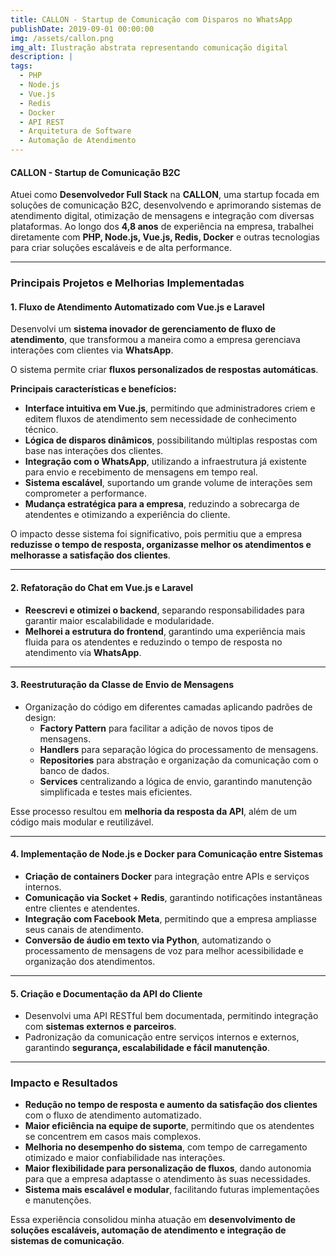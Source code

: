 ```yaml
---
title: CALLON - Startup de Comunicação com Disparos no WhatsApp
publishDate: 2019-09-01 00:00:00
img: /assets/callon.png
img_alt: Ilustração abstrata representando comunicação digital
description: |
tags:
  - PHP
  - Node.js
  - Vue.js
  - Redis
  - Docker
  - API REST
  - Arquitetura de Software
  - Automação de Atendimento
---
```


#### CALLON - Startup de Comunicação B2C  

Atuei como **Desenvolvedor Full Stack** na **CALLON**, uma startup focada em soluções de comunicação B2C, desenvolvendo e aprimorando sistemas de atendimento digital, otimização de mensagens e integração com diversas plataformas. Ao longo dos **4,8 anos** de experiência na empresa, trabalhei diretamente com **PHP, Node.js, Vue.js, Redis, Docker** e outras tecnologias para criar soluções escaláveis e de alta performance.

---

### Principais Projetos e Melhorias Implementadas  

#### **1. Fluxo de Atendimento Automatizado com Vue.js e Laravel**  

Desenvolvi um **sistema inovador de gerenciamento de fluxo de atendimento**, que transformou a maneira como a empresa gerenciava interações com clientes via **WhatsApp**.  

O sistema permite criar **fluxos personalizados de respostas automáticas**.


**Principais características e benefícios:**  
- **Interface intuitiva em Vue.js**, permitindo que administradores criem e editem fluxos de atendimento sem necessidade de conhecimento técnico.  
- **Lógica de disparos dinâmicos**, possibilitando múltiplas respostas com base nas interações dos clientes.  
- **Integração com o WhatsApp**, utilizando a infraestrutura já existente para envio e recebimento de mensagens em tempo real.  
- **Sistema escalável**, suportando um grande volume de interações sem comprometer a performance.  
- **Mudança estratégica para a empresa**, reduzindo a sobrecarga de atendentes e otimizando a experiência do cliente.  

O impacto desse sistema foi significativo, pois permitiu que a empresa **reduzisse o tempo de resposta, organizasse melhor os atendimentos e melhorasse a satisfação dos clientes**.  

---

#### **2. Refatoração do Chat em Vue.js e Laravel**  

- **Reescrevi e otimizei o backend**, separando responsabilidades para garantir maior escalabilidade e modularidade.  
- **Melhorei a estrutura do frontend**, garantindo uma experiência mais fluida para os atendentes e reduzindo o tempo de resposta no atendimento via **WhatsApp**.  

---

#### **3. Reestruturação da Classe de Envio de Mensagens**  

- Organização do código em diferentes camadas aplicando padrões de design:  
  - **Factory Pattern** para facilitar a adição de novos tipos de mensagens.  
  - **Handlers** para separação lógica do processamento de mensagens.  
  - **Repositories** para abstração e organização da comunicação com o banco de dados.  
  - **Services** centralizando a lógica de envio, garantindo manutenção simplificada e testes mais eficientes.  

Esse processo resultou em **melhoria da resposta da API**, além de um código mais modular e reutilizável.  

---

#### **4. Implementação de Node.js e Docker para Comunicação entre Sistemas**  

- **Criação de containers Docker** para integração entre APIs e serviços internos.  
- **Comunicação via Socket + Redis**, garantindo notificações instantâneas entre clientes e atendentes.  
- **Integração com Facebook Meta**, permitindo que a empresa ampliasse seus canais de atendimento.  
- **Conversão de áudio em texto via Python**, automatizando o processamento de mensagens de voz para melhor acessibilidade e organização dos atendimentos.  

---

#### **5. Criação e Documentação da API do Cliente**  

- Desenvolvi uma API RESTful bem documentada, permitindo integração com **sistemas externos e parceiros**.  
- Padronização da comunicação entre serviços internos e externos, garantindo **segurança, escalabilidade e fácil manutenção**.  

---

### Impacto e Resultados  

- **Redução no tempo de resposta e aumento da satisfação dos clientes** com o fluxo de atendimento automatizado.  
- **Maior eficiência na equipe de suporte**, permitindo que os atendentes se concentrem em casos mais complexos.  
- **Melhoria no desempenho do sistema**, com tempo de carregamento otimizado e maior confiabilidade nas interações.  
- **Maior flexibilidade para personalização de fluxos**, dando autonomia para que a empresa adaptasse o atendimento às suas necessidades.  
- **Sistema mais escalável e modular**, facilitando futuras implementações e manutenções.  

Essa experiência consolidou minha atuação em **desenvolvimento de soluções escaláveis, automação de atendimento e integração de sistemas de comunicação**.
